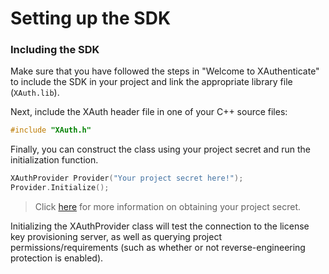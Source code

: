 # Setting up the SDK

### Including the SDK
Make sure that you have followed the steps in "Welcome to XAuthenticate" to include the SDK in your project and link the appropriate library file (`XAuth.lib`).

Next, include the XAuth header file in one of your C++ source files:

```C++
#include "XAuth.h"
```

Finally, you can construct the class using your project secret and run the initialization function.

```C++
XAuthProvider Provider("Your project secret here!");
Provider.Initialize();
```

> Click [here](/docs/ProjectSecret) for more information on obtaining your project secret.

Initializing the XAuthProvider class will test the connection to the license key provisioning server, as well as querying project permissions/requirements (such as whether or not reverse-engineering protection is enabled).
